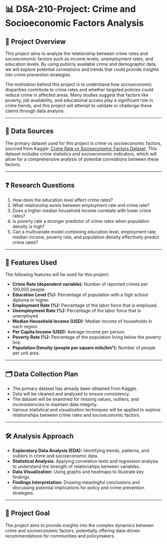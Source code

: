 # 📊 DSA-210-Project: Crime and Socioeconomic Factors Analysis

## 📌 Project Overview
This project aims to analyze the relationship between crime rates and socioeconomic factors such as income levels, unemployment rates, and education levels. By using publicly available crime and demographic data, we will explore potential correlations and trends that could provide insights into crime prevention strategies.

The motivation behind this project is to understand how socioeconomic disparities contribute to crime rates and whether targeted policies could reduce crime in affected areas. Many studies suggest that factors like poverty, job availability, and educational access play a significant role in crime trends, and this project will attempt to validate or challenge these claims through data analysis.

---

## 📂 Data Sources
The primary dataset used for this project is crime vs socioeconomic factors, sourced from Kaggle: [Crime Rate vs Socioeconomic Factors Dataset](https://www.kaggle.com/datasets/adilshamim8/crime-rate-vs-socioeconomic-factors/data). This dataset includes crime statistics and socioeconomic indicators, which will allow for a comprehensive analysis of potential correlations between these factors.

---

## ❓ Research Questions
1. How does the education level affect crime rates?
2. What relationship exists between employment rate and crime rate?
3. Does a higher median household income correlate with lower crime rates?
4. Is poverty rate a stronger predictor of crime rates when population density is high?
5. Can a multivariate model combining education level, employment rate, median income, poverty rate, and population density effectively predict crime rates?

---

## 🧩 Features Used
The following features will be used for this project:

- **Crime Rate (dependent variable):** Number of reported crimes per 100,000 people.
- **Education Level (%):** Percentage of population with a high school diploma or higher.
- **Employment Rate (%):** Percentage of the labor force that is employed.
- **Unemployment Rate (%):** Percentage of the labor force that is unemployed.
- **Median Household Income (USD):** Median income of households in each region.
- **Per Capita Income (USD):** Average income per person.
- **Poverty Rate (%):** Percentage of the population living below the poverty line.
- **Population Density (people per square mile/km²):** Number of people per unit area.

---

## 🗂️ Data Collection Plan
- The primary dataset has already been obtained from Kaggle.
- Data will be cleaned and analyzed to ensure consistency.
- The dataset will be examined for missing values, outliers, and inconsistencies to maintain data integrity.
- Various statistical and visualization techniques will be applied to explore relationships between crime rates and socioeconomic factors.

---

## 🛠️ Analysis Approach
- **Exploratory Data Analysis (EDA):** Identifying trends, patterns, and outliers in crime and socioeconomic data.
- **Statistical Analysis:** Applying correlation tests and regression analysis to understand the strength of relationships between variables.
- **Data Visualization:** Using graphs and heatmaps to illustrate key findings.
- **Findings Interpretation:** Drawing meaningful conclusions and discussing potential implications for policy and crime prevention strategies.

---

## 🎯 Project Goal
The project aims to provide insights into the complex dynamics between crime and socioeconomic factors, potentially offering data-driven recommendations for communities and policymakers.
